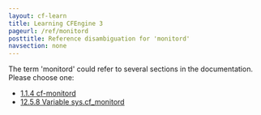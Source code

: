 ```yaml
---
layout: cf-learn
title: Learning CFEngine 3
pageurl: /ref/monitord
posttitle: Reference disambiguation for 'monitord'
navsection: none
---
```


The term 'monitord' could refer to several sections in the documentation. Please choose one:

- [1.1.4 cf-monitord](https://cfengine.com/manuals/cf3-reference#cf-monitord)
- [12.5.8 Variable sys.cf_monitord](https://cfengine.com/manuals/cf3-reference#Variable-sys.cf_monitord)
